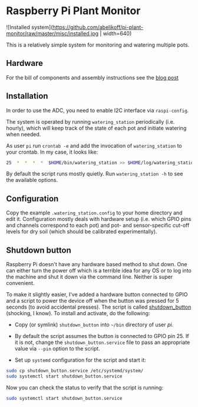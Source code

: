 # Raspberry Pi Plant Monitor

![Installed
 system](https://github.com/abelikoff/pi-plant-monitor/raw/master/misc/installed.jpg | width=640)


This is a relatively simple system for monitoring and watering
multiple pots.


## Hardware

For the bill of components and assembly instructions see the
[blog post](http://belikoff.net/using-raspberry-pi-to-water-plants)


## Installation

In order to use the ADC, you need to enable I2C interface via
`raspi-config`.

The system is operated by running `watering_station` periodically
(i.e. hourly), which will keep track of the state of each pot and
initiate watering when needed.

As user `pi` run `crontab -e` and add the invocation of
`watering_station` to your crontab. In my case, it looks like:

```bash
25  *  *  *  *  $HOME/bin/watering_station >> $HOME/log/watering_station.log 2>&1
```

By default the script runs mostly quietly. Run `watering_station -h`
to see the available options.


## Configuration

Copy the example `.watering_station.config` to your home directory and
edit it. Configuration mostly deals with hardware setup (i.e. which
GPIO pins and channels correspond to each pot) and pot- and
sensor-specific cut-off levels for dry soil (which should be
calibrated experimentally).


## Shutdown button

Raspberry Pi doesn't have any hardware based method to shut down. One
can either turn the power off which is a terrible idea for any OS or
to log into the machine and shut it down via the command line. Neither
is super convenient.

To make it slightly easier, I've added a hardware button connected to
GPIO and a script to power the device off when the button was pressed
for 5 seconds (to avoid accidental presses). The script is called
[shutdown_button](../blob/master/shutdown_button) (shocking, I
know). To install and activate, do the following:

* Copy (or symlink) `shutdown_button` into `~/bin` directory of user
  *pi*.

* By default the script assumes the button is connected to GPIO pin
  25. If it is not, change the `shutdown_button.service` file to pass
  an appropriate value via `--pin` option to the script.

* Set up `systemd` configuration for the script and start it:

```bash
sudo cp shutdown_button.service /etc/systemd/system/
sudo systemctl start shutdown_button.service
```

Now you can check the status to verify that the script is running:

```bash
sudo systemctl start shutdown_button.service
```
